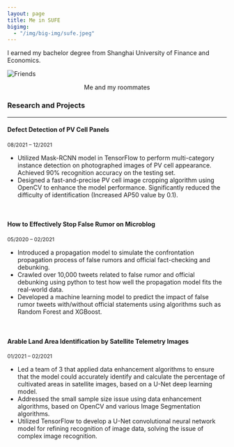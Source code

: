 ```yaml
---
layout: page
title: Me in SUFE
bigimg:
  - "/img/big-img/sufe.jpeg"
---
```


I earned my bachelor degree from Shanghai University of Finance and Economics.

![Friends](img/big-img/meandfriend.jpeg)
<p align = "center">
Me and my roommates</p>

### Research and Projects

<hr>

#### Defect Detection of PV Cell Panels

<span style="font-size: 12px;">08/2021 – 12/2021</span>


-	Utilized Mask-RCNN model in TensorFlow to perform multi-category instance detection on photographed images of PV cell appearance. Achieved 90% recognition accuracy on the testing set.
-	Designed a fast-and-precise PV cell image cropping algorithm using OpenCV to enhance the model performance. Significantly reduced the difficulty of identification (Increased AP50 value by 0.1).
<br>

#### How to Effectively Stop False Rumor on Microblog    

<span style="font-size: 12px;">05/2020 – 02/2021</span>

-	Introduced a propagation model to simulate the confrontation propagation process of false rumors and official fact-checking and debunking.
-	Crawled over 10,000 tweets related to false rumor and official debunking using python to test how well the propagation model fits the real-world data.
-	Developed a machine learning model to predict the impact of false rumor tweets with/without official statements using algorithms such as Random Forest and XGBoost.
<br>

#### Arable Land Area Identification by Satellite Telemetry Images

<span style="font-size: 12px;">01/2021 – 02/2021</span>

- Led a team of 3 that applied data enhancement algorithms to ensure that the model could accurately identify and calculate the percentage of cultivated areas in satellite images, based on a U-Net deep learning model.
- Addressed the small sample size issue using data enhancement algorithms, based on OpenCV and various Image Segmentation algorithms.
- Utilized TensorFlow to develop a U-Net convolutional neural network model for refining recognition of image data, solving the issue of complex image recognition.
